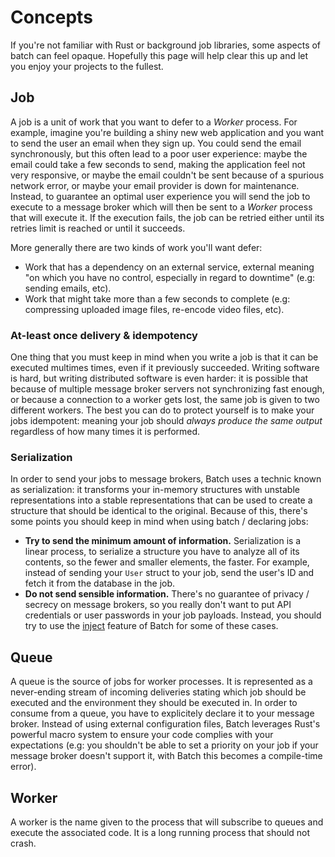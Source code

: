 # Concepts

If you're not familiar with Rust or background job libraries, some aspects of batch can feel opaque. Hopefully this page will help clear this up and let you enjoy your projects to the fullest.

## Job

A job is a unit of work that you want to defer to a *Worker* process. For example, imagine you're building a shiny new web application and you want to send the user an email when they sign up. You could send the email synchronously, but this often lead to a poor user experience: maybe the email could take a few seconds to send, making the application feel not very responsive, or maybe the email couldn't be sent because of a spurious network error, or maybe your email provider is down for maintenance. Instead, to guarantee an optimal user experience you will send the job to execute to a message broker which will then be sent to a *Worker* process that will execute it. If the execution fails, the job can be retried either until its retries limit is reached or until it succeeds.

More generally there are two kinds of work you'll want defer:

* Work that has a dependency on an external service, external meaning "on which you have no control, especially in regard to downtime" (e.g: sending emails, etc).
* Work that might take more than a few seconds to complete (e.g: compressing uploaded image files, re-encode video files, etc).

### At-least once delivery & idempotency

One thing that you must keep in mind when you write a job is that it can be executed multimes times, even if it previously succeeded. Writing software is hard, but writing distributed software is even harder: it is possible that because of multiple message broker servers not synchronizing fast enough, or because a connection to a worker gets lost, the same job is given to two different workers. The best you can do to protect yourself is to make your jobs idempotent: meaning your job should *always produce the same output* regardless of how many times it is performed.

### Serialization

In order to send your jobs to message brokers, Batch uses a technic known as serialization: it transforms your in-memory structures with unstable representations into a stable representations that can be used to create a structure that should be identical to the original. Because of this, there's some points you should keep in mind when using batch / declaring jobs:

* **Try to send the minimum amount of information.** Serialization is a linear process, to serialize a structure you have to analyze all of its contents, so the fewer and smaller elements, the faster. For example, instead of sending your `User` struct to your job, send the user's ID and fetch it from the database in the job.
* **Do not send sensible information.** There's no guarantee of privacy / secrecy on message brokers, so you really don't want to put API credentials or user passwords in your job payloads. Instead, you should try to use the [inject] feature of Batch for some of these cases.

## Queue

A queue is the source of jobs for worker processes. It is represented as a never-ending stream of incoming deliveries stating which job should be executed and the environment they should be executed in. In order to consume from a queue, you have to explicitely declare it to your message broker. Instead of using external configuration files, Batch leverages Rust's powerful macro system to ensure your code complies with your expectations (e.g: you shouldn't be able to set a priority on your job if your message broker doesn't support it, with Batch this becomes a compile-time error).

## Worker

A worker is the name given to the process that will subscribe to queues and execute the associated code. It is a long running process that should not crash.

[inject]: jobs.html#injecting-external-values
